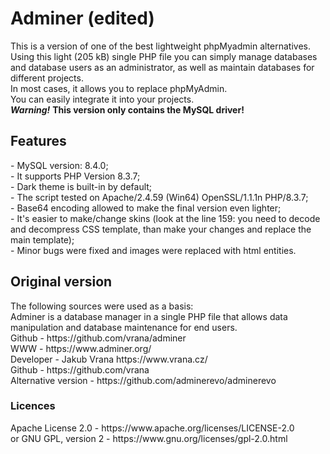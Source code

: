 <h1>Adminer (edited)</h1>
This is a version of one of the best lightweight phpMyadmin alternatives. <br>
Using this light (205 kB) single PHP file you can simply manage databases <br>and database users as an administrator, as well as maintain databases for different projects. <br>
In most cases, it allows you to replace phpMyAdmin. <br>
You can easily integrate it into your projects. <br>
<em><strong>Warning!</strong></em> <strong>This version only contains the MySQL driver!</strong>

<h2>Features</h2>
 - MySQL version: 8.4.0; <br>
 - It supports PHP Version 8.3.7; <br>
 - Dark theme is built-in by default; <br>
 - The script tested on Apache/2.4.59 (Win64) OpenSSL/1.1.1n PHP/8.3.7; <br>
 - Base64 encoding allowed to make the final version even lighter; <br>
 - It's easier to make/change skins (look at the line 159: you need to decode and decompress CSS template, than make your changes and replace the main template); <br>
 - Minor bugs were fixed and images were replaced with html entities.

 <h2>Original version</h2>
 The following sources were used as a basis: <br>
 Adminer is a database manager in a single PHP file that allows data manipulation and database maintenance for end users. <br>
 Github - https://github.com/vrana/adminer <br>
 WWW - https://www.adminer.org/ <br>
 Developer - Jakub Vrana https://www.vrana.cz/ <br>
 Github - https://github.com/vrana <br>
 Alternative version - https://github.com/adminerevo/adminerevo 

 <h3>Licences</h3>
 Apache License 2.0 - https://www.apache.org/licenses/LICENSE-2.0 <br>
 or GNU GPL, version 2 - https://www.gnu.org/licenses/gpl-2.0.html
